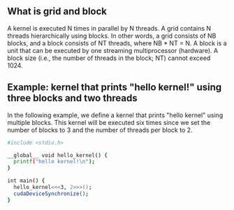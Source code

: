 ## What is grid and block
A kernel is executed N times in parallel by N threads. 
A grid contains N threads hierarchically using blocks. 
In other words, a grid consists of NB blocks, and a block consists of NT threads, where NB * NT = N.
A block is a unit that can be executed by one streaming multiprocessor (hardware).
A block size (i.e., the number of threads in the block; NT) cannot exceed 1024.

## Example: kernel that prints "hello kernel!" using three blocks and two threads
In the following example, we define a kernel that prints "hello kernel" using multiple blocks.
This kernel will be executed six times since we set the number of blocks to 3 and the number of threads per block to 2.

```bash
#include <stdio.h>

__global__ void hello_kernel() {
  printf("hello kernel!\n");
}

int main() {
  hello_kernel<<<3, 2>>>();
  cudaDeviceSynchronize();
}
```
